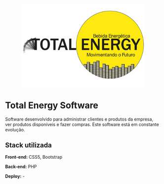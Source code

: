 <p align="center"><a><img src="img/logo.jpg" width="400" alt="ttenergy logo"></a></p>

# Total Energy Software

Software desenvolvido para administrar clientes e produtos da empresa, ver produtos disponíveis e fazer compras. Este software está em constante evolução.  


## Stack utilizada

**Front-end:** CSS5, Bootstrap

**Back-end:** PHP

**Deploy:** -

